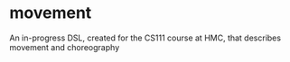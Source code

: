 # movement
An in-progress DSL, created for the CS111 course at HMC, that describes movement and choreography
